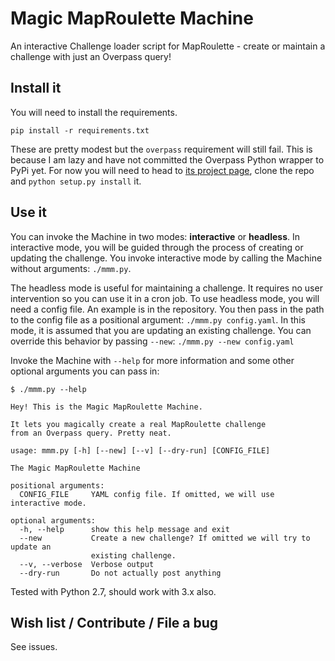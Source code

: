 Magic MapRoulette Machine
=========================

An interactive Challenge loader script for MapRoulette - create or maintain a challenge with just an Overpass query!

## Install it

You will need to install the requirements.

`pip install -r requirements.txt`

These are pretty modest but the `overpass` requirement will still fail. This is because I am lazy and have not committed the Overpass Python wrapper to PyPi yet. For now you will need to head to [its project page](https://github.com/mvexel/overpass-api-python-wrapper), clone the repo and `python setup.py install` it.

## Use it

You can invoke the Machine in two modes: **interactive** or **headless**. In interactive mode, you will be guided through the process of creating or updating the challenge. You invoke interactive mode by calling the Machine without arguments: `./mmm.py`.

The headless mode is useful for maintaining a challenge. It requires no user intervention so you can use it in a cron job. To use headless mode, you will need a config file. An example is in the repository. You then pass in the path to the config file as a positional argument: `./mmm.py config.yaml`. In this mode, it is assumed that you are updating an existing challenge. You can override this behavior by passing `--new`: `./mmm.py --new config.yaml`

Invoke the Machine with `--help` for more information and some other optional arguments you can pass in:

```shell
$ ./mmm.py --help

Hey! This is the Magic MapRoulette Machine.

It lets you magically create a real MapRoulette challenge
from an Overpass query. Pretty neat.

usage: mmm.py [-h] [--new] [--v] [--dry-run] [CONFIG_FILE]

The Magic MapRoulette Machine

positional arguments:
  CONFIG_FILE     YAML config file. If omitted, we will use interactive mode.

optional arguments:
  -h, --help      show this help message and exit
  --new           Create a new challenge? If omitted we will try to update an
                  existing challenge.
  --v, --verbose  Verbose output
  --dry-run       Do not actually post anything
```

Tested with Python 2.7, should work with 3.x also.

## Wish list / Contribute / File a bug

See issues.